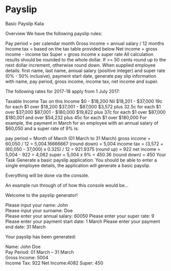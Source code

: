 # Payslip
Basic Payslip Kata

Overview
We have the following payslip rules:

Pay period = per calendar month
Gross income = annual salary / 12 months
Income tax = based on the tax table provided below
Net income = gross income - income tax
Super = gross income x super rate
All calculation results should be rounded to the whole dollar. If >= 50 cents round up to the next dollar increment, otherwise round down.
When supplied employee details: first name, last name, annual salary (positive integer) and super rate (0% - 50% inclusive), payment start date, generate pay slip information with name, pay period, gross income, income tax, net income and super.

The following rates for 2017-18 apply from 1 July 2017:

Taxable Income	Tax on this Income
$0 - $18,200	Nil
$18,201 - $37,000	19c for each $1 over $18,200
$37,001 - $87,000	$3,572 plus 32.5c for each $1 over $37,000
$87,001 - $180,000	$19,822 plus 37c for each $1 over $87,000
$180,001 and over	$54,232 plus 45c for each $1 over $180,000
For example, the payment in March for an employee with an annual salary of $60,050 and a super rate of 9% is:

pay period = Month of March (01 March to 31 March)
gross income = 60,050 / 12 = 5,004.16666667 (round down) = 5,004
income tax = (3,572 + (60,050 - 37,000) x 0.325) / 12 = 921.9375 (round up) = 922
net income = 5,004 - 922 = 4,082
super = 5,004 x 9% = 450.36 (round down) = 450
Your Task
Generate a basic payslip application. You should be able to enter a single employee details, the application will generate a basic payslip.

Everything will be done via the console.

An example run through of of how this console would be...

Welcome to the payslip generator!

Please input your name: John  
Please input your surname: Doe  
Please enter your annual salary: 60050
Please enter your super rate: 9
Please enter your payment start date: 1 March
Please enter your payment end date: 31 March

Your payslip has been generated:

Name: John Doe  
Pay Period: 01 March – 31 March  
Gross Income: 5004  
Income Tax: 922 
Net Income:4082 
Super: 450  

